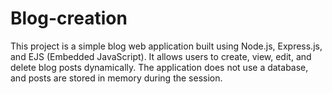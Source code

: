 # Blog-creation
This project is a simple blog web application built using Node.js, Express.js, and EJS (Embedded JavaScript). It allows users to create, view, edit, and delete blog posts dynamically. The application does not use a database, and posts are stored in memory during the session.
